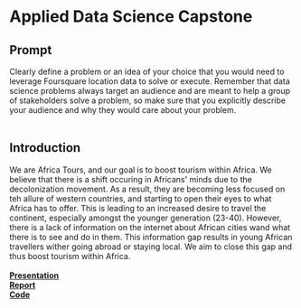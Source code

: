 # Applied Data Science Capstone
## Prompt
Clearly define a problem or an idea of your choice that you would need to leverage Foursquare location data to solve or execute. Remember that data science problems always target an audience and are meant to help a group of stakeholders solve a problem, so make sure that you explicitly describe your audience and why they would care about your problem. 
<br><br>
## Introduction
We are Africa Tours, and our goal is to boost tourism within Africa. We believe that there is a shift occuring in Africans' minds due to the decolonization movement. As a result, they are becoming less focused on teh allure of western countries, and starting to open their eyes to what Africa has to offer. This is leading to an increased desire to travel the continent, especially amongst the younger generation (23-40). However, there is a lack of information on the internet about African cities wand what there is to see and do in them. This information gap results in young African travellers wither going abroad or staying local. We aim to close this gap and thus boost tourism within Africa.
<br><br>
**[Presentation](https://github.com/Mahluza/Data-Science-Capstone/blob/master/AfricaToursPresentation.pdf)** <br>
**[Report](https://github.com/Mahluza/Data-Science-Capstone/blob/master/AfricaToursReport.pdf)** <br>
**[Code](https://github.com/Mahluza/Data-Science-Capstone/blob/master/AfricaToursAnalysis.ipynb)** <br>
